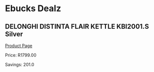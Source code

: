 
# Ebucks Dealz
## DELONGHI DISTINTA FLAIR KETTLE KBI2001.S Silver
[Product Page](https://www.ebucks.com/web/shop/productSelected.do?prodId=1149063751&catId=704985963)

Price: R1799.00

Savings: 201.0


	